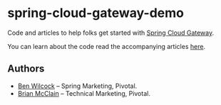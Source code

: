 # spring-cloud-gateway-demo

Code and articles to help folks get started with [Spring Cloud Gateway][3].

You can learn about the code read the accompanying articles [here][4].

## Authors

* [Ben Wilcock][1] – Spring Marketing, Pivotal.
* [Brian McClain][2] – Technical Marketing, Pivotal.

[1]: https://twitter.com/benbravo73
[2]: https://twitter.com/BrianMMcClain
[3]: https://spring.io/projects/spring-cloud-gateway
[4]: https://benwilcock.github.io/spring-cloud-gateway-demo